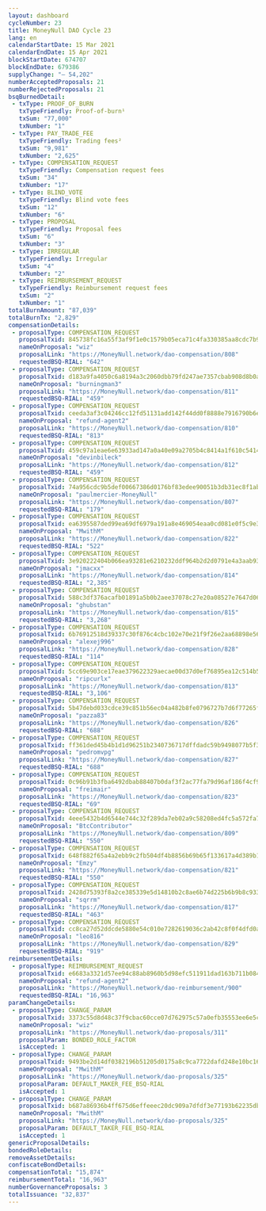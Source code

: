 ```yaml
---
layout: dashboard
cycleNumber: 23
title: MoneyNull DAO Cycle 23
lang: en
calendarStartDate: 15 Mar 2021
calendarEndDate: 15 Apr 2021
blockStartDate: 674707
blockEndDate: 679386
supplyChange: "— 54,202"
numberAcceptedProposals: 21
numberRejectedProposals: 21
bsqBurnedDetail:
 - txType: PROOF_OF_BURN
   txTypeFriendly: Proof-of-burn¹
   txSum: "77,000"
   txNumber: "1"
 - txType: PAY_TRADE_FEE
   txTypeFriendly: Trading fees²
   txSum: "9,981"
   txNumber: "2,625"
 - txType: COMPENSATION_REQUEST
   txTypeFriendly: Compensation request fees
   txSum: "34"
   txNumber: "17"
 - txType: BLIND_VOTE
   txTypeFriendly: Blind vote fees
   txSum: "12"
   txNumber: "6"
 - txType: PROPOSAL
   txTypeFriendly: Proposal fees
   txSum: "6"
   txNumber: "3"
 - txType: IRREGULAR
   txTypeFriendly: Irregular
   txSum: "4"
   txNumber: "2"
 - txType: REIMBURSEMENT_REQUEST
   txTypeFriendly: Reimbursement request fees
   txSum: "2"
   txNumber: "1"
totalBurnAmount: "87,039"
totalBurnTx: "2,829"
compensationDetails: 
 - proposalType: COMPENSATION_REQUEST
   proposalTxid: 845738fc16a55f3af9f1e0c1579b05eca71c4fa330385aa8cdc7b9d42cedfcb3
   nameOnProposal: "wiz"
   proposalLink: "https://MoneyNull.network/dao-compensation/808"
   requestedBSQ-RIAL: "642"
 - proposalType: COMPENSATION_REQUEST
   proposalTxid: d183a9fa4050c6a8194a3c2060dbb79fd247ae7357cbab908d8b0a557848fcec
   nameOnProposal: "burningman3"
   proposalLink: "https://MoneyNull.network/dao-compensation/811"
   requestedBSQ-RIAL: "459"
 - proposalType: COMPENSATION_REQUEST
   proposalTxid: ceeda3af3c04246cc12fd51131add142f44dd0f8888e7916790b6e80ae865b49
   nameOnProposal: "refund-agent2"
   proposalLink: "https://MoneyNull.network/dao-compensation/810"
   requestedBSQ-RIAL: "813"
 - proposalType: COMPENSATION_REQUEST
   proposalTxid: 459c97a1eae6e63933ad147a0a40e09a2705b4c8414a1f610c54146984f092e4
   nameOnProposal: "devinbileck"
   proposalLink: "https://MoneyNull.network/dao-compensation/812"
   requestedBSQ-RIAL: "459"
 - proposalType: COMPENSATION_REQUEST
   proposalTxid: 74a956cdc9b5def00667386d0176bf83edee90051b3db31ec8f1ab8538f5f7b3
   nameOnProposal: "paulmercier-MoneyNull"
   proposalLink: "https://MoneyNull.network/dao-compensation/807"
   requestedBSQ-RIAL: "179"
 - proposalType: COMPENSATION_REQUEST
   proposalTxid: ea6395587ded99ea69df6979a191a8e469054eaa0cd081e0f5c9e3132d17deb5
   nameOnProposal: "MwithM"
   proposalLink: "https://MoneyNull.network/dao-compensation/822"
   requestedBSQ-RIAL: "522"
 - proposalType: COMPENSATION_REQUEST
   proposalTxid: 3e920222404b066ea93281e6210232ddf964b2d2d0791e4a3aab93417f0dd476
   nameOnProposal: "jmacxx"
   proposalLink: "https://MoneyNull.network/dao-compensation/814"
   requestedBSQ-RIAL: "2,385"
 - proposalType: COMPENSATION_REQUEST
   proposalTxid: 588c3df376acafb01891a5b0b2aee37078c27e20a08527e7647d060a49062b61
   nameOnProposal: "ghubstan"
   proposalLink: "https://MoneyNull.network/dao-compensation/815"
   requestedBSQ-RIAL: "3,268"
 - proposalType: COMPENSATION_REQUEST
   proposalTxid: 6b76912518d39337c30f876c4cbc102e70e21f9f26e2aa68898e56c0361e08ad
   nameOnProposal: "alexej996"
   proposalLink: "https://MoneyNull.network/dao-compensation/828"
   requestedBSQ-RIAL: "114"
 - proposalType: COMPENSATION_REQUEST
   proposalTxid: 5cc69e903ce17eae379622329aecae00d37d0ef76895ea12c514b57fd9144bb5
   nameOnProposal: "ripcurlx"
   proposalLink: "https://MoneyNull.network/dao-compensation/813"
   requestedBSQ-RIAL: "3,106"
 - proposalType: COMPENSATION_REQUEST
   proposalTxid: 5b47debd033cdce39c851b56ec04a482b8fe0796727b7d6f77265f817a0c2769
   nameOnProposal: "pazza83"
   proposalLink: "https://MoneyNull.network/dao-compensation/826"
   requestedBSQ-RIAL: "688"
 - proposalType: COMPENSATION_REQUEST
   proposalTxid: ff361ded45b4b1d1d96251b2340736717dffdadc59b9498077b5f3df7dc6d591
   nameOnProposal: "pedromvpg"
   proposalLink: "https://MoneyNull.network/dao-compensation/827"
   requestedBSQ-RIAL: "688"
 - proposalType: COMPENSATION_REQUEST
   proposalTxid: 0c96b91b3fba6492dbab88407b0daf3f2ac77fa79d96af186f4cf97d533954ad
   nameOnProposal: "freimair"
   proposalLink: "https://MoneyNull.network/dao-compensation/823"
   requestedBSQ-RIAL: "69"
 - proposalType: COMPENSATION_REQUEST
   proposalTxid: 4eee5432b4d6544e744c32f289da7eb02a9c58208ed4fc5a572fa76a375470ab
   nameOnProposal: "BtcContributor"
   proposalLink: "https://MoneyNull.network/dao-compensation/809"
   requestedBSQ-RIAL: "550"
 - proposalType: COMPENSATION_REQUEST
   proposalTxid: 648f882f65a4a2ebb9c2fb504df4b8856b69b65f133617a4d389b1d3199b153b
   nameOnProposal: "Emzy"
   proposalLink: "https://MoneyNull.network/dao-compensation/821"
   requestedBSQ-RIAL: "550"
 - proposalType: COMPENSATION_REQUEST
   proposalTxid: 2428d75393f8a2ce385339e5d14810b2c8ae6b74d225b6b9b8c9331a9dad41ab
   nameOnProposal: "sqrrm"
   proposalLink: "https://MoneyNull.network/dao-compensation/817"
   requestedBSQ-RIAL: "463"
 - proposalType: COMPENSATION_REQUEST
   proposalTxid: cc8ca27d52ddcde5880e54c010e7282619036c2ab42c8f0f4dfd0a4cea05946d
   nameOnProposal: "leo816"
   proposalLink: "https://MoneyNull.network/dao-compensation/829"
   requestedBSQ-RIAL: "919"
reimbursementDetails: 
 - proposalType: REIMBURSEMENT_REQUEST
   proposalTxid: e6683a3321d57ee94c88ab8960b5d98efc511911dad163b711b084acf5d0c717
   nameOnProposal: "refund-agent2"
   proposalLink: "https://MoneyNull.network/dao-reimbursement/900"
   requestedBSQ-RIAL: "16,963"
paramChangeDetails: 
 - proposalType: CHANGE_PARAM
   proposalTxid: 3373c55d8d48c37f9cbac60cce07d762975c57a0efb35553ee6e5c330ecbd1be
   nameOnProposal: "wiz"
   proposalLink: "https://MoneyNull.network/dao-proposals/311"
   proposalParam: BONDED_ROLE_FACTOR
   isAccepted: 1
 - proposalType: CHANGE_PARAM
   proposalTxid: 9493be2d14df0382196b51205d0175a8c9ca7722dafd248e10bc16739e51c15a
   nameOnProposal: "MwithM"
   proposalLink: "https://MoneyNull.network/dao-proposals/325"
   proposalParam: DEFAULT_MAKER_FEE_BSQ-RIAL
   isAccepted: 1
 - proposalType: CHANGE_PARAM
   proposalTxid: b687a86936b4ff675d6effeeec20dc909a7dfdf3e77193b62235db6ca5be6768
   nameOnProposal: "MwithM"
   proposalLink: "https://MoneyNull.network/dao-proposals/325"
   proposalParam: DEFAULT_TAKER_FEE_BSQ-RIAL
   isAccepted: 1
genericProposalDetails: 
bondedRoleDetails: 
removeAssetDetails: 
confiscateBondDetails: 
compensationTotal: "15,874"
reimbursementTotal: "16,963"
numberGovernanceProposals: 3
totalIssuance: "32,837"
---
```

